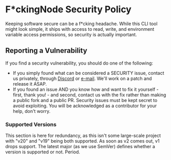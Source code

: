 # F\*ckingNode Security Policy

Keeping software secure can be a f\*cking headache. While this CLI tool might look simple, it ships with access to read, write, and environment variable access permissions, so security is actually important.

## Reporting a Vulnerability

If you find a security vulnerability, you should do one of the following:

- If you simply found what can be considered a SECURITY issue, contact us privately, through [Discord](https://discord.com/users/807903704472223754) or [e-mail](mailto:zakahacecosas@protonmail.com). We'll work on a patch and release it ASAP.
- If you found an issue AND you know how and want to fix it yourself - first, thank you! - and second, contact us with the fix rather than making a public fork and a public PR. Security issues must be kept secret to avoid exploiting. You will be acknowledged as a contributor for your help, don't worry.

### Supported Versions

This section is here for redundancy, as this isn't some large-scale project with "v20" and "v19" being both supported. As soon as v2 comes out, v1 drops support. The latest major (as we use SemVer) defines whether a version is supported or not. Period.
